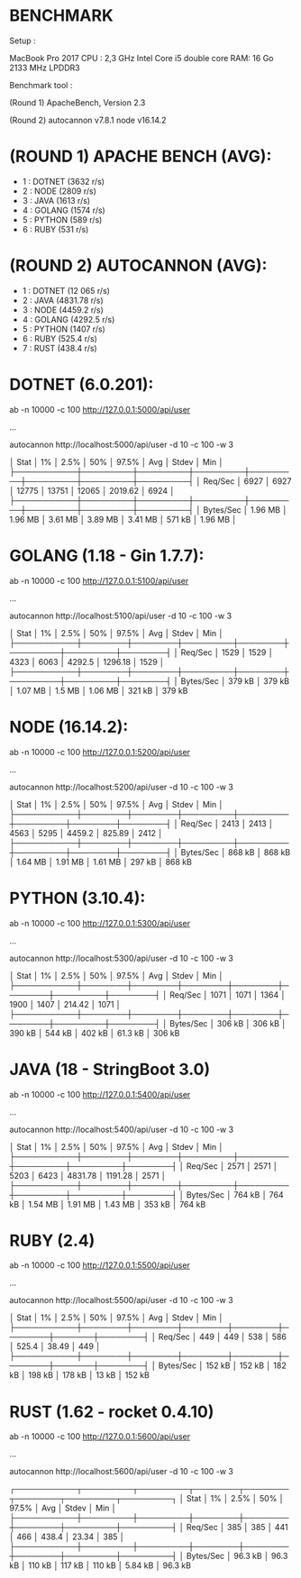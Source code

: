 BENCHMARK
=========

Setup : 

MacBook Pro 2017
CPU : 2,3 GHz Intel Core i5 double core
RAM: 16 Go 2133 MHz LPDDR3

Benchmark tool : 

(Round 1) 
ApacheBench, Version 2.3

(Round 2) 
autocannon v7.8.1
node v16.14.2

(ROUND 1) APACHE BENCH (AVG): 
================================

* 1 : DOTNET (3632 r/s)
* 2 : NODE (2809 r/s)
* 3 : JAVA (1613 r/s)
* 4 : GOLANG (1574 r/s)
* 5 : PYTHON (589 r/s)
* 6 : RUBY (531 r/s)

(ROUND 2) AUTOCANNON (AVG): 
==============================

* 1 : DOTNET (12 065 r/s)
* 2 : JAVA (4831.78 r/s)
* 3 : NODE (4459.2 r/s)
* 4 : GOLANG (4292.5 r/s)
* 5 : PYTHON (1407 r/s)
* 6 : RUBY (525.4 r/s)
* 7 : RUST (438.4 r/s)


DOTNET (6.0.201):
=================

ab -n 10000 -c 100 http://127.0.0.1:5000/api/user

...

autocannon http://localhost:5000/api/user -d 10 -c 100 -w 3

│ Stat      │ 1%      │ 2.5%    │ 50%     │ 97.5%   │ Avg     │ Stdev   │ Min     │
├───────────┼─────────┼─────────┼─────────┼─────────┼─────────┼─────────┼─────────┤
│ Req/Sec   │ 6927    │ 6927    │ 12775   │ 13751   │ 12065   │ 2019.62 │ 6924    │
├───────────┼─────────┼─────────┼─────────┼─────────┼─────────┼─────────┼─────────┤
│ Bytes/Sec │ 1.96 MB │ 1.96 MB │ 3.61 MB │ 3.89 MB │ 3.41 MB │ 571 kB  │ 1.96 MB │


GOLANG (1.18 - Gin 1.7.7):
==========================

ab -n 10000 -c 100 http://127.0.0.1:5100/api/user

...

autocannon http://localhost:5100/api/user -d 10 -c 100 -w 3

│ Stat      │ 1%     │ 2.5%   │ 50%     │ 97.5%  │ Avg     │ Stdev   │ Min    │
├───────────┼────────┼────────┼─────────┼────────┼─────────┼─────────┼────────┤
│ Req/Sec   │ 1529   │ 1529   │ 4323    │ 6063   │ 4292.5  │ 1296.18 │ 1529   │
├───────────┼────────┼────────┼─────────┼────────┼─────────┼─────────┼────────┤
│ Bytes/Sec │ 379 kB │ 379 kB │ 1.07 MB │ 1.5 MB │ 1.06 MB │ 321 kB  │ 379 kB


NODE (16.14.2):
===============

ab -n 10000 -c 100 http://127.0.0.1:5200/api/user

...

autocannon http://localhost:5200/api/user -d 10 -c 100 -w 3

│ Stat      │ 1%     │ 2.5%   │ 50%     │ 97.5%   │ Avg     │ Stdev  │ Min    │
├───────────┼────────┼────────┼─────────┼─────────┼─────────┼────────┼────────┤
│ Req/Sec   │ 2413   │ 2413   │ 4563    │ 5295    │ 4459.2  │ 825.89 │ 2412   │
├───────────┼────────┼────────┼─────────┼─────────┼─────────┼────────┼────────┤
│ Bytes/Sec │ 868 kB │ 868 kB │ 1.64 MB │ 1.91 MB │ 1.61 MB │ 297 kB │ 868 kB 


PYTHON (3.10.4):
========

ab -n 10000 -c 100 http://127.0.0.1:5300/api/user

...

autocannon http://localhost:5300/api/user -d 10 -c 100 -w 3

│ Stat      │ 1%     │ 2.5%   │ 50%    │ 97.5%  │ Avg    │ Stdev   │ Min    │
├───────────┼────────┼────────┼────────┼────────┼────────┼─────────┼────────┤
│ Req/Sec   │ 1071   │ 1071   │ 1364   │ 1900   │ 1407   │ 214.42  │ 1071   │
├───────────┼────────┼────────┼────────┼────────┼────────┼─────────┼────────┤
│ Bytes/Sec │ 306 kB │ 306 kB │ 390 kB │ 544 kB │ 402 kB │ 61.3 kB │ 306 kB 


JAVA (18 - StringBoot 3.0)
===============

ab -n 10000 -c 100 http://127.0.0.1:5400/api/user

...

autocannon http://localhost:5400/api/user -d 10 -c 100 -w 3

│ Stat      │ 1%     │ 2.5%   │ 50%     │ 97.5%   │ Avg     │ Stdev   │ Min    │
├───────────┼────────┼────────┼─────────┼─────────┼─────────┼─────────┼────────┤
│ Req/Sec   │ 2571   │ 2571   │ 5203    │ 6423    │ 4831.78 │ 1191.28 │ 2571   │
├───────────┼────────┼────────┼─────────┼─────────┼─────────┼─────────┼────────┤
│ Bytes/Sec │ 764 kB │ 764 kB │ 1.54 MB │ 1.91 MB │ 1.43 MB │ 353 kB  │ 764 kB


RUBY (2.4)
==========

ab -n 10000 -c 100 http://127.0.0.1:5500/api/user

...

autocannon http://localhost:5500/api/user -d 10 -c 100 -w 3

│ Stat      │ 1%     │ 2.5%   │ 50%    │ 97.5%  │ Avg    │ Stdev │ Min    │
├───────────┼────────┼────────┼────────┼────────┼────────┼───────┼────────┤
│ Req/Sec   │ 449    │ 449    │ 538    │ 586    │ 525.4  │ 38.49 │ 449    │
├───────────┼────────┼────────┼────────┼────────┼────────┼───────┼────────┤
│ Bytes/Sec │ 152 kB │ 152 kB │ 182 kB │ 198 kB │ 178 kB │ 13 kB │ 152 kB 

RUST (1.62 - rocket 0.4.10)
==========

ab -n 10000 -c 100 http://127.0.0.1:5600/api/user

...

autocannon http://localhost:5600/api/user -d 10 -c 100 -w 3

┌───────────┬─────────┬─────────┬────────┬────────┬────────┬─────────┬─────────┐
│ Stat      │ 1%      │ 2.5%    │ 50%    │ 97.5%  │ Avg    │ Stdev   │ Min     │
├───────────┼─────────┼─────────┼────────┼────────┼────────┼─────────┼─────────┤
│ Req/Sec   │ 385     │ 385     │ 441    │ 466    │ 438.4  │ 23.34   │ 385     │
├───────────┼─────────┼─────────┼────────┼────────┼────────┼─────────┼─────────┤
│ Bytes/Sec │ 96.3 kB │ 96.3 kB │ 110 kB │ 117 kB │ 110 kB │ 5.84 kB │ 96.3 kB 